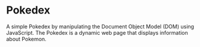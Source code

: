# Pokedex
A simple Pokedex by manipulating the Document Object Model (DOM) using JavaScript. The Pokedex is a dynamic web page that displays information about Pokemon.
